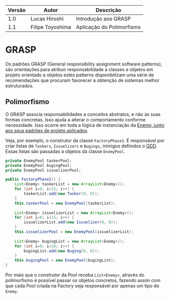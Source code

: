 |Versão|Autor|Descrição|
|------|-----|---------|
|1.0|Lucas Hiroshi|Introdução aos GRASP|
|1.1|Filipe Toyoshima|Aplicação do Polimorfismo|

# GRASP
Os padrões GRASP (General responsibility assignment software patterns), são orientações para atribuir responsabilidade a classes e objetos em projeto orientado a objetos estes patterns disponibilizam uma série de recomendações que procuram favorecer a obtenção de sistemas melhor estruturados.

## Polimorfismo

O GRASP associa responsabilidades a conceitos abstratos, e não às suas formas concretas. Isso ajuda a alterar o comportamento conforme necessidade. Isso ocorre em toda a lógica de instanciação da [Enemy, junto aos seus padrões de projeto aplicados](used_gofs.html#enemy-factory--object-pool).

Veja, por exemplo, o construtor da classe `FactoryPhase1`. É responsável por criar listas de `Taskers`, `Issuelizers` e `Bugings`, inimigos definidos o [GDD](gdd.html). Essas listas são passadas a objetos da classe `EnemyPool`.

```java
private EnemyPool taskerPool;
private EnemyPool bugingPool;
private EnemyPool issuelizerPool;

public FactoryPhase1() {
	List<Enemy> taskerList = new ArrayList<Enemy>();
	for (int i=0; i<15; i++) {
		taskerList.add(new Tasker(0, 0));
	}
	this.taskerPool = new EnemyPool(taskerList);
	
	List<Enemy> issuelizerList = new ArrayList<Enemy>();
	for (int i=0; i<15; i++) {
		issuelizerList.add(new Issuelizer(0, 0));
	}
	this.issuelizerPool = new EnemyPool(issuelizerList);
	
	List<Enemy> bugingList = new ArrayList<Enemy>();
	for (int i=0; i<18; i++) {
		bugingList.add(new Buging(0, 0));
	}
	this.bugingPool = new EnemyPool(bugingList);
}
```

Por mais que o construtor da Pool receba `List<Enemy>`, através do polimorfismo é possível passar os objetos concretos, fazendo assim com que cada Pool criada na Factory seja responsável por apenas um tipo de `Enemy`.
